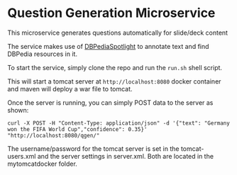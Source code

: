 # Question Generation Microservice #

This microservice generates questions automatically for slide/deck content

The service makes use of [DBPediaSpotlight](https://github.com/dbpedia-spotlight/dbpedia-spotlight/) to annotate text and find DBPedia resources in it.

To start the service, simply clone the repo and run the `run.sh` shell script.

This will start a tomcat server at ```http://localhost:8080``` docker container and maven will deploy a war file to tomcat.

Once the server is running, you can simply POST data to the server as shown:

```
curl -X POST -H "Content-Type: application/json" -d '{"text": "Germany won the FIFA World Cup","confidence": 0.35}' "http://localhost:8080/qgen/"
```

The username/password for the tomcat server is set in the tomcat-users.xml and the server settings in server.xml. Both are located in the mytomcatdocker folder.
